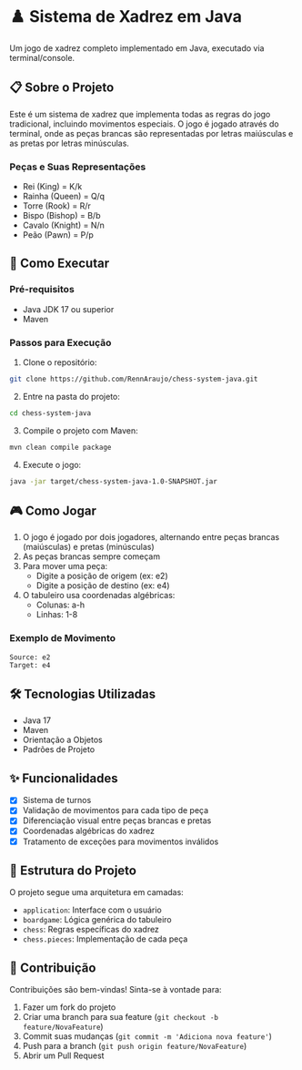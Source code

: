 # ♟️ Sistema de Xadrez em Java

Um jogo de xadrez completo implementado em Java, executado via terminal/console.

## 📋 Sobre o Projeto

Este é um sistema de xadrez que implementa todas as regras do jogo tradicional, incluindo movimentos especiais. O jogo é jogado através do terminal, onde as peças brancas são representadas por letras maiúsculas e as pretas por letras minúsculas.

### Peças e Suas Representações
- Rei (King) = K/k
- Rainha (Queen) = Q/q
- Torre (Rook) = R/r
- Bispo (Bishop) = B/b
- Cavalo (Knight) = N/n
- Peão (Pawn) = P/p

## 🚀 Como Executar

### Pré-requisitos
- Java JDK 17 ou superior
- Maven

### Passos para Execução

1. Clone o repositório:
```bash
git clone https://github.com/RennAraujo/chess-system-java.git
```

2. Entre na pasta do projeto:
```bash
cd chess-system-java
```

3. Compile o projeto com Maven:
```bash
mvn clean compile package
```

4. Execute o jogo:
```bash
java -jar target/chess-system-java-1.0-SNAPSHOT.jar
```

## 🎮 Como Jogar

1. O jogo é jogado por dois jogadores, alternando entre peças brancas (maiúsculas) e pretas (minúsculas)
2. As peças brancas sempre começam
3. Para mover uma peça:
   - Digite a posição de origem (ex: e2)
   - Digite a posição de destino (ex: e4)
4. O tabuleiro usa coordenadas algébricas:
   - Colunas: a-h
   - Linhas: 1-8

### Exemplo de Movimento
```
Source: e2
Target: e4
```

## 🛠️ Tecnologias Utilizadas

- Java 17
- Maven
- Orientação a Objetos
- Padrões de Projeto

## ✨ Funcionalidades

- [x] Sistema de turnos
- [x] Validação de movimentos para cada tipo de peça
- [x] Diferenciação visual entre peças brancas e pretas
- [x] Coordenadas algébricas do xadrez
- [x] Tratamento de exceções para movimentos inválidos

## 📝 Estrutura do Projeto

O projeto segue uma arquitetura em camadas:

- `application`: Interface com o usuário
- `boardgame`: Lógica genérica do tabuleiro
- `chess`: Regras específicas do xadrez
- `chess.pieces`: Implementação de cada peça

## 👥 Contribuição

Contribuições são bem-vindas! Sinta-se à vontade para:

1. Fazer um fork do projeto
2. Criar uma branch para sua feature (`git checkout -b feature/NovaFeature`)
3. Commit suas mudanças (`git commit -m 'Adiciona nova feature'`)
4. Push para a branch (`git push origin feature/NovaFeature`)
5. Abrir um Pull Request 